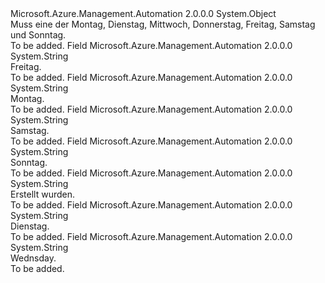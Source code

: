 <Type Name="ScheduleDay" FullName="Microsoft.Azure.Management.Automation.Models.ScheduleDay">
  <TypeSignature Language="C#" Value="public static class ScheduleDay" />
  <TypeSignature Language="ILAsm" Value=".class public auto ansi abstract sealed beforefieldinit ScheduleDay extends System.Object" />
  <TypeSignature Language="DocId" Value="T:Microsoft.Azure.Management.Automation.Models.ScheduleDay" />
  <TypeSignature Language="VB.NET" Value="Public Class ScheduleDay" />
  <TypeSignature Language="F#" Value="type ScheduleDay = class" />
  <AssemblyInfo>
    <AssemblyName>Microsoft.Azure.Management.Automation</AssemblyName>
    <AssemblyVersion>2.0.0.0</AssemblyVersion>
  </AssemblyInfo>
  <Base>
    <BaseTypeName>System.Object</BaseTypeName>
  </Base>
  <Interfaces />
  <Docs>
    <summary>
            Muss eine der Montag, Dienstag, Mittwoch, Donnerstag, Freitag, Samstag und Sonntag.
            </summary>
    <remarks>To be added.</remarks>
  </Docs>
  <Members>
    <Member MemberName="Friday">
      <MemberSignature Language="C#" Value="public const string Friday;" />
      <MemberSignature Language="ILAsm" Value=".field public static literal string Friday" />
      <MemberSignature Language="DocId" Value="F:Microsoft.Azure.Management.Automation.Models.ScheduleDay.Friday" />
      <MemberSignature Language="VB.NET" Value="Public Const Friday As String " />
      <MemberSignature Language="F#" Value="val mutable Friday : string" Usage="Microsoft.Azure.Management.Automation.Models.ScheduleDay.Friday" />
      <MemberType>Field</MemberType>
      <AssemblyInfo>
        <AssemblyName>Microsoft.Azure.Management.Automation</AssemblyName>
        <AssemblyVersion>2.0.0.0</AssemblyVersion>
      </AssemblyInfo>
      <ReturnValue>
        <ReturnType>System.String</ReturnType>
      </ReturnValue>
      <Docs>
        <summary>
            Freitag.
            </summary>
        <remarks>To be added.</remarks>
      </Docs>
    </Member>
    <Member MemberName="Monday">
      <MemberSignature Language="C#" Value="public const string Monday;" />
      <MemberSignature Language="ILAsm" Value=".field public static literal string Monday" />
      <MemberSignature Language="DocId" Value="F:Microsoft.Azure.Management.Automation.Models.ScheduleDay.Monday" />
      <MemberSignature Language="VB.NET" Value="Public Const Monday As String " />
      <MemberSignature Language="F#" Value="val mutable Monday : string" Usage="Microsoft.Azure.Management.Automation.Models.ScheduleDay.Monday" />
      <MemberType>Field</MemberType>
      <AssemblyInfo>
        <AssemblyName>Microsoft.Azure.Management.Automation</AssemblyName>
        <AssemblyVersion>2.0.0.0</AssemblyVersion>
      </AssemblyInfo>
      <ReturnValue>
        <ReturnType>System.String</ReturnType>
      </ReturnValue>
      <Docs>
        <summary>
            Montag.
            </summary>
        <remarks>To be added.</remarks>
      </Docs>
    </Member>
    <Member MemberName="Saturday">
      <MemberSignature Language="C#" Value="public const string Saturday;" />
      <MemberSignature Language="ILAsm" Value=".field public static literal string Saturday" />
      <MemberSignature Language="DocId" Value="F:Microsoft.Azure.Management.Automation.Models.ScheduleDay.Saturday" />
      <MemberSignature Language="VB.NET" Value="Public Const Saturday As String " />
      <MemberSignature Language="F#" Value="val mutable Saturday : string" Usage="Microsoft.Azure.Management.Automation.Models.ScheduleDay.Saturday" />
      <MemberType>Field</MemberType>
      <AssemblyInfo>
        <AssemblyName>Microsoft.Azure.Management.Automation</AssemblyName>
        <AssemblyVersion>2.0.0.0</AssemblyVersion>
      </AssemblyInfo>
      <ReturnValue>
        <ReturnType>System.String</ReturnType>
      </ReturnValue>
      <Docs>
        <summary>
            Samstag.
            </summary>
        <remarks>To be added.</remarks>
      </Docs>
    </Member>
    <Member MemberName="Sunday">
      <MemberSignature Language="C#" Value="public const string Sunday;" />
      <MemberSignature Language="ILAsm" Value=".field public static literal string Sunday" />
      <MemberSignature Language="DocId" Value="F:Microsoft.Azure.Management.Automation.Models.ScheduleDay.Sunday" />
      <MemberSignature Language="VB.NET" Value="Public Const Sunday As String " />
      <MemberSignature Language="F#" Value="val mutable Sunday : string" Usage="Microsoft.Azure.Management.Automation.Models.ScheduleDay.Sunday" />
      <MemberType>Field</MemberType>
      <AssemblyInfo>
        <AssemblyName>Microsoft.Azure.Management.Automation</AssemblyName>
        <AssemblyVersion>2.0.0.0</AssemblyVersion>
      </AssemblyInfo>
      <ReturnValue>
        <ReturnType>System.String</ReturnType>
      </ReturnValue>
      <Docs>
        <summary>
            Sonntag.
            </summary>
        <remarks>To be added.</remarks>
      </Docs>
    </Member>
    <Member MemberName="Thursday">
      <MemberSignature Language="C#" Value="public const string Thursday;" />
      <MemberSignature Language="ILAsm" Value=".field public static literal string Thursday" />
      <MemberSignature Language="DocId" Value="F:Microsoft.Azure.Management.Automation.Models.ScheduleDay.Thursday" />
      <MemberSignature Language="VB.NET" Value="Public Const Thursday As String " />
      <MemberSignature Language="F#" Value="val mutable Thursday : string" Usage="Microsoft.Azure.Management.Automation.Models.ScheduleDay.Thursday" />
      <MemberType>Field</MemberType>
      <AssemblyInfo>
        <AssemblyName>Microsoft.Azure.Management.Automation</AssemblyName>
        <AssemblyVersion>2.0.0.0</AssemblyVersion>
      </AssemblyInfo>
      <ReturnValue>
        <ReturnType>System.String</ReturnType>
      </ReturnValue>
      <Docs>
        <summary>
            Erstellt wurden.
            </summary>
        <remarks>To be added.</remarks>
      </Docs>
    </Member>
    <Member MemberName="Tuesday">
      <MemberSignature Language="C#" Value="public const string Tuesday;" />
      <MemberSignature Language="ILAsm" Value=".field public static literal string Tuesday" />
      <MemberSignature Language="DocId" Value="F:Microsoft.Azure.Management.Automation.Models.ScheduleDay.Tuesday" />
      <MemberSignature Language="VB.NET" Value="Public Const Tuesday As String " />
      <MemberSignature Language="F#" Value="val mutable Tuesday : string" Usage="Microsoft.Azure.Management.Automation.Models.ScheduleDay.Tuesday" />
      <MemberType>Field</MemberType>
      <AssemblyInfo>
        <AssemblyName>Microsoft.Azure.Management.Automation</AssemblyName>
        <AssemblyVersion>2.0.0.0</AssemblyVersion>
      </AssemblyInfo>
      <ReturnValue>
        <ReturnType>System.String</ReturnType>
      </ReturnValue>
      <Docs>
        <summary>
            Dienstag.
            </summary>
        <remarks>To be added.</remarks>
      </Docs>
    </Member>
    <Member MemberName="Wednesday">
      <MemberSignature Language="C#" Value="public const string Wednesday;" />
      <MemberSignature Language="ILAsm" Value=".field public static literal string Wednesday" />
      <MemberSignature Language="DocId" Value="F:Microsoft.Azure.Management.Automation.Models.ScheduleDay.Wednesday" />
      <MemberSignature Language="VB.NET" Value="Public Const Wednesday As String " />
      <MemberSignature Language="F#" Value="val mutable Wednesday : string" Usage="Microsoft.Azure.Management.Automation.Models.ScheduleDay.Wednesday" />
      <MemberType>Field</MemberType>
      <AssemblyInfo>
        <AssemblyName>Microsoft.Azure.Management.Automation</AssemblyName>
        <AssemblyVersion>2.0.0.0</AssemblyVersion>
      </AssemblyInfo>
      <ReturnValue>
        <ReturnType>System.String</ReturnType>
      </ReturnValue>
      <Docs>
        <summary>
            Wednsday.
            </summary>
        <remarks>To be added.</remarks>
      </Docs>
    </Member>
  </Members>
</Type>